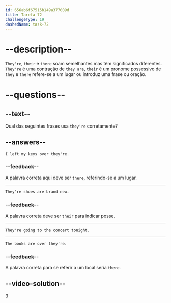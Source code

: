 ```yaml
---
id: 656ab6f67515b149a377009d
title: Tarefa 72
challengeType: 19
dashedName: task-72
---
```


# --description--

`They're`, `their` e `there` soam semelhantes mas têm significados diferentes. `They're` é uma contração de `they are`, `their` é um pronome possessivo de `they` e `there` refere-se a um lugar ou introduz uma frase ou oração.

# --questions--

## --text--

Qual das seguintes frases usa `they're` corretamente?

## --answers--

`I left my keys over they're.`

### --feedback--

A palavra correta aqui deve ser `there`, referindo-se a um lugar.

---

`They're shoes are brand new.`

### --feedback--

A palavra correta deve ser `their` para indicar posse.

---

`They're going to the concert tonight.`

---

`The books are over they're.`

### --feedback--

A palavra correta para se referir a um local seria `there`.

## --video-solution--

3
